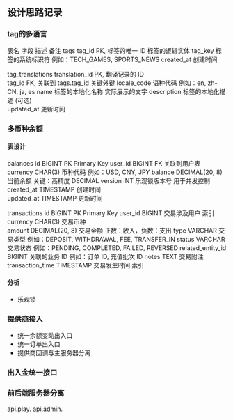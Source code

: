 ## 设计思路记录
### tag的多语言
表名	字段	描述	备注
tags	tag_id	PK, 标签的唯一 ID	标签的逻辑实体
        tag_key	标签的系统标识符	例如：TECH_GAMES, SPORTS_NEWS
        created_at	创建时间
	
tag_translations	translation_id	PK, 翻译记录的 ID	
    tag_id	FK, 关联到 tags.tag_id	关键外键
    locale_code	语种代码	例如：en, zh-CN, ja, es
    name	标签的本地化名称	实际展示的文字
    description	标签的本地化描述 (可选)	
    updated_at	更新时间

### 多币种余额
#### 表设计
balances
id	BIGINT	PK	Primary Key
user_id	BIGINT	FK	关联到用户表
currency	CHAR(3)	币种代码	例如：USD, CNY, JPY
balance	DECIMAL(20, 8)	当前余额	关键：高精度 DECIMAL
version	INT	乐观锁版本号	用于并发控制
created_at	TIMESTAMP	创建时间	
updated_at	TIMESTAMP	更新时间	

transactions
id	BIGINT	PK	Primary Key
user_id	BIGINT	交易涉及用户	索引
currency	CHAR(3)	交易币种	
amount	DECIMAL(20, 8)	交易金额	正数：收入，负数：支出
type	VARCHAR	交易类型	例如：DEPOSIT, WITHDRAWAL, FEE, TRANSFER_IN
status	VARCHAR	交易状态	例如：PENDING, COMPLETED, FAILED, REVERSED
related_entity_id	BIGINT	关联的业务 ID	例如：订单 ID, 充值批次 ID
notes	TEXT	交易附注	
transaction_time	TIMESTAMP	交易发生时间	索引

#### 分析
- 乐观锁

### 提供商接入
- 统一余额变动出入口
- 统一订单出入口
- 提供商回调与主服务器分离

### 出入金统一接口

### 前后端服务器分离

api.play.
api.admin.